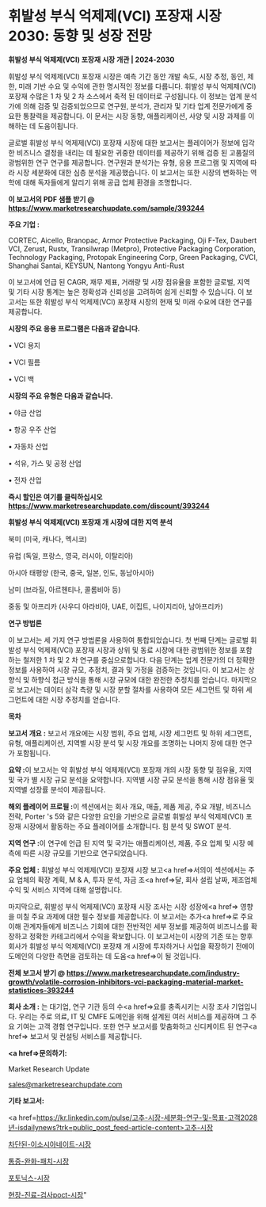 # 휘발성 부식 억제제(VCI) 포장재 시장 2030: 동향 및 성장 전망

<strong>휘발성 부식 억제제(VCI) 포장재 시장 개관 | 2024-2030</strong>

휘발성 부식 억제제(VCI) 포장재 시장은 예측 기간 동안 개발 속도, 시장 추정, 동인, 제한, 미래 기반 수요 및 수익에 관한 명시적인 정보를 다룹니다.  휘발성 부식 억제제(VCI) 포장재  수많은 1 차 및 2 차 소스에서 축적 된 데이터로 구성됩니다. 이 정보는 업계 분석가에 의해 검증 및 검증되었으므로 연구원, 분석가, 관리자 및 기타 업계 전문가에게 중요한 통찰력을 제공합니다. 이 문서는 시장 동향, 애플리케이션, 사양 및 시장 과제를 이해하는 데 도움이됩니다.

글로벌 휘발성 부식 억제제(VCI) 포장재 시장에 대한 보고서는 플레이어가 정보에 입각 한 비즈니스 결정을 내리는 데 필요한 귀중한 데이터를 제공하기 위해 검증 된 고품질의 광범위한 연구 연구를 제공합니다. 연구원과 분석가는 유형, 응용 프로그램 및 지역에 따라 시장 세분화에 대한 심층 분석을 제공했습니다. 이 보고서는 또한 시장의 변화하는 역학에 대해 독자들에게 알리기 위해 공급 업체 환경을 조명합니다.



<strong>이 보고서의 PDF 샘플 받기 @ <a href=https://www.marketresearchupdate.com/sample/393244>https://www.marketresearchupdate.com/sample/393244</a></strong>



<strong>주요 기업 :</strong>

CORTEC, Aicello, Branopac, Armor Protective Packaging, Oji F-Tex, Daubert VCI, Zerust, Rustx, Transilwrap (Metpro), Protective Packaging Corporation, Technology Packaging, Protopak Engineering Corp, Green Packaging, CVCI, Shanghai Santai, KEYSUN, Nantong Yongyu Anti-Rust

이 보고서에 언급 된 CAGR, 재무 제표, 거래량 및 시장 점유율을 포함한 글로벌, 지역 및 기타 시장 통계는 높은 정확성과 신뢰성을 고려하여 쉽게 신뢰할 수 있습니다. 이 보고서는 또한 휘발성 부식 억제제(VCI) 포장재 시장의 현재 및 미래 수요에 대한 연구를 제공합니다.



<strong>시장의 주요 응용 프로그램은 다음과 같습니다.</strong>

• VCI 용지

• VCI 필름

• VCI 백



<strong>시장의 주요 유형은 다음과 같습니다.</strong>

• 야금 산업

• 항공 우주 산업

• 자동차 산업

• 석유, 가스 및 공정 산업

• 전자 산업



<strong>즉시 할인은 여기를 클릭하십시오 <a href=https://www.marketresearchupdate.com/discount/393244>https://www.marketresearchupdate.com/discount/393244</a></strong>



<strong>휘발성 부식 억제제(VCI) 포장재 개 시장에 대한 지역 분석</strong>

북미 (미국, 캐나다, 멕시코)

유럽 (독일, 프랑스, 영국, 러시아, 이탈리아)

아시아 태평양 (한국, 중국, 일본, 인도, 동남아시아)

남미 (브라질, 아르헨티나, 콜롬비아 등)

중동 및 아프리카 (사우디 아라비아, UAE, 이집트, 나이지리아, 남아프리카)



<strong>연구 방법론</strong>

이 보고서는 세 가지 연구 방법론을 사용하여 통합되었습니다. 첫 번째 단계는 글로벌 휘발성 부식 억제제(VCI) 포장재 시장과 상위 및 동료 시장에 대한 광범위한 정보를 포함하는 철저한 1 차 및 2 차 연구를 중심으로합니다. 다음 단계는 업계 전문가의 더 정확한 정보를 사용하여 시장 규모, 추정치, 결과 및 가정을 검증하는 것입니다. 이 보고서는 상향식 및 하향식 접근 방식을 통해 시장 규모에 대한 완전한 추정치를 얻습니다. 마지막으로 보고서는 데이터 삼각 측량 및 시장 분할 절차를 사용하여 모든 세그먼트 및 하위 세그먼트에 대한 시장 추정치를 얻습니다.



<strong>목차</strong>



<strong>보고서 개요 :</strong> 보고서 개요에는 시장 범위, 주요 업체, 시장 세그먼트 및 하위 세그먼트, 유형, 애플리케이션, 지역별 시장 분석 및 시장 개요를 조명하는 나머지 장에 대한 연구가 포함됩니다.



<strong>요약 :</strong>이 보고서는 약 휘발성 부식 억제제(VCI) 포장재 개의 시장 동향 및 점유율, 지역 및 국가 별 시장 규모 분석을 요약합니다. 지역별 시장 규모 분석을 통해 시장 점유율 및 지역별 성장률 분석이 제공됩니다.



<strong>해외 플레이어 프로필 :</strong>이 섹션에서는 회사 개요, 매출, 제품 제공, 주요 개발, 비즈니스 전략, Porter 's 5와 같은 다양한 요인을 기반으로 글로벌 휘발성 부식 억제제(VCI) 포장재 시장에서 활동하는 주요 플레이어를 소개합니다. 힘 분석 및 SWOT 분석.



<strong>지역 연구 :</strong>이 연구에 언급 된 지역 및 국가는 애플리케이션, 제품, 주요 업체 및 시장 예측에 따른 시장 규모를 기반으로 연구되었습니다.



<strong>주요 업체 :</strong> 휘발성 부식 억제제(VCI) 포장재 시장 보고<a href=>서의이 </a>섹션에서는 주요 업체의 확장 계획, M &amp; A, 투자 분석, 자금 조<a href=>달, 회</a>사 설립 날짜, 제조업체 수익 및 서비스 지역에 대해 설명합니다.


마지막으로, 휘발성 부식 억제제(VCI) 포장재 시장 조사는 시장 성장에<a href=> 영향을 미칠 </a>주요 과제에 대한 필수 정보를 제공합니다. 이 보고서는 추가<a href=>로 주</a>요 이해 관계자들에게 비즈니스 기회에 대한 전반적인 세부 정보를 제공하여 비즈니스를 확장하고 정확한 카테고리에서 수익을 확보합니다. 이 보고서는이 시장의 기존 또는 향후 회사가 휘발성 부식 억제제(VCI) 포장재 개 시장에 투자하거나 사업을 확장하기 전에이 도메인의 다양한 측면을 검토하는 데 도움<a href=>이 될 </a>것입니다.



<strong>전체 보고서 받기 @ <a href=https://www.marketresearchupdate.com/industry-growth/volatile-corrosion-inhibitors-vci-packaging-material-market-statistices-393244>https://www.marketresearchupdate.com/industry-growth/volatile-corrosion-inhibitors-vci-packaging-material-market-statistices-393244</a></strong>



<strong>회사 소개 :</strong>
는 대기업, 연구 기관 등의 수<a href=>요를</a> 충족시키는 시장 조사 기업입니다. 우리는 주로 의료, IT 및 CMFE 도메인을 위해 설계된 여러 서비스를 제공하며 그 주요 기여는 고객 경험 연구입니다. 또한 연구 보고서를 맞춤화하고 신디케이트 된 연구<a href=> 보고서</a> 및 컨설팅 서비스를 제공합니다.



<strong><a href=>문의하기:</a></strong>

Market Research Update

sales@marketresearchupdate.com



<strong>기타 보고서:</strong>

<a href=https://kr.linkedin.com/pulse/고추-시장-세분화-연구-및-목표-고객2028년-isdailynews?trk=public_post_feed-article-content>고추-시장</a>

<a href=https://www.linkedin.com/pulse/차단된-이소시아네이트-시장-규모-및-성장-2023-analytics-alchemy-360-analysis/>차단된-이소시아네이트-시장</a>

<a href=https://www.linkedin.com/pulse/통증-완화-패치-시장-규모-및-성장-2023-trendsetters-talk-360-analysis-ps57f/>통증-완화-패치-시장</a>

<a href=https://www.linkedin.com/pulse/포토닉스-시장-진입-전략-및-위험-평가2029년-market-matrix-musings-analysis-jh9sf/>포토닉스-시장</a>

<a href=https://www.linkedin.com/pulse/현장-진료-검사poct-시장-진입-전략-및-위험-평가2030년-survey-spotlight-pro-24-analysis-y1fhf/>현장-진료-검사poct-시장</a>"
